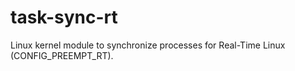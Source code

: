 task-sync-rt
====================

Linux kernel module to synchronize processes for Real-Time Linux (CONFIG_PREEMPT_RT).
